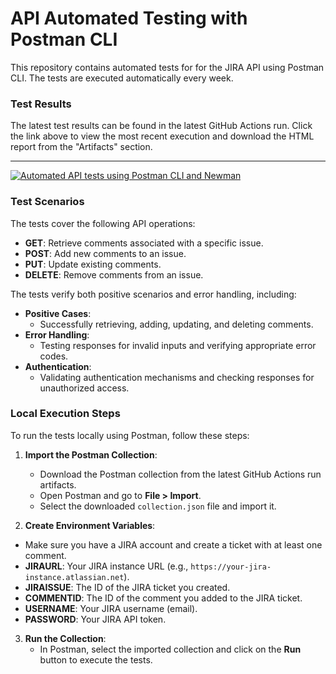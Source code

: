 # API Automated Testing with Postman CLI

This repository contains automated tests for for the JIRA API using Postman CLI. The tests are executed automatically every week.

### Test Results

The latest test results can be found in the latest GitHub Actions run. Click the link above to view the most recent execution and download the HTML report from the "Artifacts" section.

---
[![Automated API tests using Postman CLI and Newman](https://github.com/Bootcamp-QA/postman-run/actions/workflows/main.yml/badge.svg)](https://github.com/Bootcamp-QA/postman-run/actions/workflows/main.yml)


### Test Scenarios
The tests cover the following API operations:

- **GET**: Retrieve comments associated with a specific issue.
- **POST**: Add new comments to an issue.
- **PUT**: Update existing comments.
- **DELETE**: Remove comments from an issue.

The tests verify both positive scenarios and error handling, including:

- **Positive Cases**: 
  - Successfully retrieving, adding, updating, and deleting comments.
- **Error Handling**: 
  - Testing responses for invalid inputs and verifying appropriate error codes.
- **Authentication**: 
  - Validating authentication mechanisms and checking responses for unauthorized access.
 
### Local Execution Steps

To run the tests locally using Postman, follow these steps:

1. **Import the Postman Collection**:
   - Download the Postman collection from the latest GitHub Actions run artifacts.
   - Open Postman and go to **File > Import**.
   - Select the downloaded `collection.json` file and import it.
   

2. **Create Environment Variables**:
  - Make sure you have a JIRA account and create a ticket with at least one comment.
   - **JIRAURL**: Your JIRA instance URL (e.g., `https://your-jira-instance.atlassian.net`).
   - **JIRAISSUE**: The ID of the JIRA ticket you created.
   - **COMMENTID**: The ID of the comment you added to the JIRA ticket.
   - **USERNAME**: Your JIRA username (email).
   - **PASSWORD**: Your JIRA API token.


3. **Run the Collection**:
   - In Postman, select the imported collection and click on the **Run** button to execute the tests.


